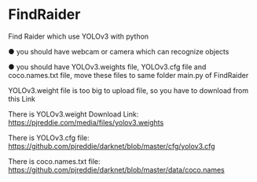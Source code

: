 # FindRaider
Find Raider which use YOLOv3 with python

● you should have webcam or camera which can recognize objects

● you should have YOLOv3.weights file, YOLOv3.cfg file and coco.names.txt file, move these files to same folder main.py of FindRaider


YOLOv3.weight file is too big to upload file, so you have to download from this Link

There is YOLOv3.weight Download Link:
https://pjreddie.com/media/files/yolov3.weights

There is YOLOv3.cfg file:
https://github.com/pjreddie/darknet/blob/master/cfg/yolov3.cfg

There is coco.names.txt file:
https://github.com/pjreddie/darknet/blob/master/data/coco.names

